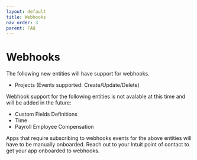 ```yaml
---
layout: default
title: Webhooks
nav_order: 3
parent: FAQ
---
```


# Webhooks

The following new entities will have support for webhooks.
- Projects (Events supported: Create/Update/Delete)

 Webhook support for the following entities is not avalable at this time and will be added in the future:
- Custom Fields Definitions
- Time
- Payroll Employee Compensation


Apps that require subscribing to webhooks events for the above entities will have to be manually onboarded. Reach out to your Intuit point of contact to get your app onboarded to webhooks.
 

